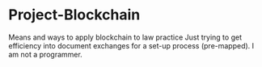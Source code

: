 # Project-Blockchain
Means and ways to apply blockchain to law practice
Just trying to get efficiency into document exchanges for a set-up process (pre-mapped).  I am not a programmer.  
